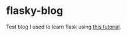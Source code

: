 # flasky-blog

Test blog I used to learn flask using [this tutorial](https://blog.miguelgrinberg.com/post/the-flask-mega-tutorial-part-i-hello-world).
